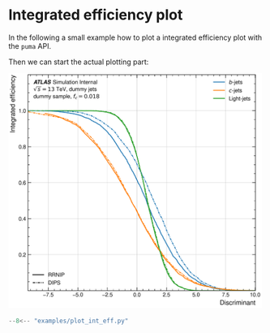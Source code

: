 # Integrated efficiency plot

In the following a small example how to plot a integrated efficiency plot with the `puma` API.

Then we can start the actual plotting part:

<img src=https://github.com/umami-hep/puma/raw/examples-material/integrated_efficiency.png width=500>

```py
--8<-- "examples/plot_int_eff.py"
```
